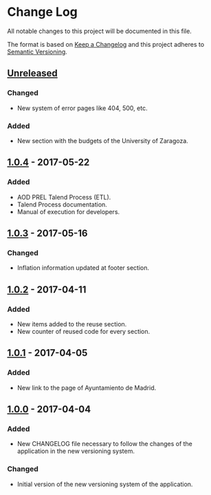 # Change Log
All notable changes to this project will be documented in this file.

The format is based on [Keep a Changelog](http://keepachangelog.com/)
and this project adheres to [Semantic Versioning](http://semver.org/).

## [Unreleased]
### Changed
- New system of error pages like 404, 500, etc.

### Added
- New section with the budgets of the University of Zaragoza.


## [1.0.4] - 2017-05-22
### Added
- AOD PREL Talend Process (ETL).
- Talend Process documentation.
- Manual of execution for developers.


## [1.0.3] - 2017-05-16
### Changed
- Inflation information updated at footer section.


## [1.0.2] - 2017-04-11
### Added
- New items added to the reuse section.
- New counter of reused code for every section.


## [1.0.1] - 2017-04-05
### Added
- New link to the page of Ayuntamiento de Madrid.


## [1.0.0] - 2017-04-04
### Added
- New CHANGELOG file necessary to follow the changes of the application in the new versioning system.

### Changed
- Initial version of the new versioning system of the application.



[Unreleased]: https://github.com/aragonopendata/presupuesto/compare/master...develop
[1.0.4]: https://github.com/aragonopendata/presupuesto/compare/v1.0.3...v1.0.4
[1.0.3]: https://github.com/aragonopendata/presupuesto/compare/v1.0.2...v1.0.3
[1.0.2]: https://github.com/aragonopendata/presupuesto/compare/v1.0.1...v1.0.2
[1.0.1]: https://github.com/aragonopendata/presupuesto/compare/v1.0.0...v1.0.1
[1.0.0]: https://github.com/aragonopendata/presupuesto/releases/tag/v1.0.0